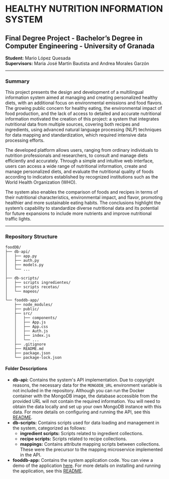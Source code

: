 # HEALTHY NUTRITION INFORMATION SYSTEM

## Final Degree Project - Bachelor’s Degree in Computer Engineering - University of Granada

**Student:** Mario López Quesada  
**Supervisors:** Maria José Martín Bautista and Andrea Morales Garzón

---

### Summary

This project presents the design and development of a multilingual information system aimed at managing and creating personalized healthy diets, with an additional focus on environmental emissions and food flavors. The growing public concern for healthy eating, the environmental impact of food production, and the lack of access to detailed and accurate nutritional information motivated the creation of this project: a system that integrates nutritional data from multiple sources, covering both recipes and ingredients, using advanced natural language processing (NLP) techniques for data mapping and standardization, which required intensive data processing efforts.

The developed platform allows users, ranging from ordinary individuals to nutrition professionals and researchers, to consult and manage diets efficiently and accurately. Through a simple and intuitive web interface, users can access a wide range of nutritional information, create and manage personalized diets, and evaluate the nutritional quality of foods according to indicators established by recognized institutions such as the World Health Organization (WHO).

The system also enables the comparison of foods and recipes in terms of their nutritional characteristics, environmental impact, and flavor, promoting healthier and more sustainable eating habits. The conclusions highlight the system’s capability to standardize diverse nutritional data and its potential for future expansions to include more nutrients and improve nutritional traffic lights.

---

### Repository Structure


```
foodDB/
├── db-api/
│   ├── app.py
│   ├── auth.py
│   ├── models.py
│   └── ...
│
├── db-scripts/
│   ├── scripts ingredientes/
│   ├── scripts recetas/
│   └── mapeos/
│
└── fooddb-app/
    ├── node_modules/
    ├── public/
    ├── src/
    │   ├── components/
    │   ├── App.js
    │   ├── App.css
    │   ├── Auth.js
    │   ├── index.js
    │   └── ...
    ├── .gitignore
    ├── README.md
    ├── package.json
    └── package-lock.json
```


#### Folder Descriptions

- **db-api:** Contains the system's API implementation. Due to copyright reasons, the necessary data for the `MONGODB_URL` environment variable is not included in the repository. Although you can run the Docker container with the MongoDB image, the database accessible from the provided URL will not contain the required information. You will need to obtain the data locally and set up your own MongoDB instance with this data. For more details on configuring and running the API, see this [README](/db-api/README.md).
- **db-scripts:** Contains scripts used for data loading and management in the system, categorized as follows:
  - **ingredient scripts:** Scripts related to ingredient collections.
  - **recipe scripts:** Scripts related to recipe collections.
  - **mappings:** Contains attribute mapping scripts between collections. These were the precursor to the mapping microservice implemented in the API.
- **fooddb-app:** Contains the system application code. You can view a demo of the application [here](https://drive.google.com/file/d/19o2rnG7faQAHBFGzdVJDY4vF_AghscpA/view?usp=sharing). For more details on installing and running the application, see this [README](/fooddb-app/README.md).

